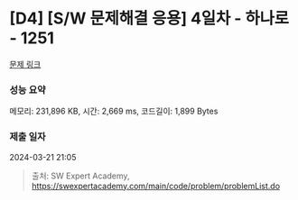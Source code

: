 # [D4] [S/W 문제해결 응용] 4일차 - 하나로 - 1251 

[문제 링크](https://swexpertacademy.com/main/code/problem/problemDetail.do?contestProbId=AV15StKqAQkCFAYD) 

### 성능 요약

메모리: 231,896 KB, 시간: 2,669 ms, 코드길이: 1,899 Bytes

### 제출 일자

2024-03-21 21:05



> 출처: SW Expert Academy, https://swexpertacademy.com/main/code/problem/problemList.do